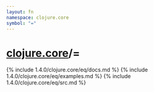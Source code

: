 ```yaml
---
layout: fn
namespace: clojure.core
symbol: "="
---
```


# [clojure.core](../)/=

{% include 1.4.0/clojure.core/eq/docs.md %}
{% include 1.4.0/clojure.core/eq/examples.md %}
{% include 1.4.0/clojure.core/eq/src.md %}

